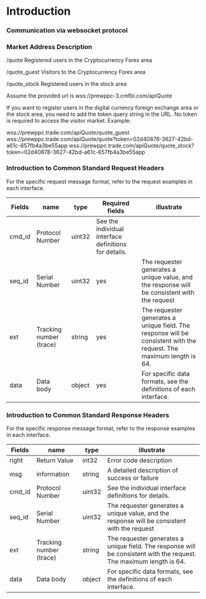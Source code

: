 # Introduction

### Communication via websocket protocol <a href="#tong-guo-websocket-xie-yi-jin-xing-tong-xin" id="tong-guo-websocket-xie-yi-jin-xing-tong-xin"></a>

### Market Address Description <a href="#hang-qing-di-zhi-shuo-ming" id="hang-qing-di-zhi-shuo-ming"></a>

/quote Registered users in the Cryptocurrency Forex area

/quote\_guest Visitors to the Cryptocurrency Forex area

/quote\_stock Registered users in the stock area

Assume the provided url is wss://prewppc-3.cmfbl.com/apiQuote

If you want to register users in the digital currency foreign exchange area or the stock area, you need to add the token query string in the URL. No token is required to access the visitor market. Example:

wss://prewppc.trade.com/apiQuote/quote\_guest wss://prewppc.trade.com/apiQuote/quote?token=02d40878-3627-42bd-a61c-657fb4a3be55app wss://prewppc.trade.com/apiQuote/quote\_stock?token=02d40878-3627-42bd-a61c-657fb4a3be55app

### Introduction to Common Standard Request Headers <a href="#qing-qiu-tong-yong-biao-zhun-tou-jie-shao" id="qing-qiu-tong-yong-biao-zhun-tou-jie-shao"></a>

For the specific request message format, refer to the request examples in each interface.

| Fields  | name                    | type   | Required fields                                       | illustrate                                                                                                          |
| ------- | ----------------------- | ------ | ----------------------------------------------------- | ------------------------------------------------------------------------------------------------------------------- |
| cmd\_id | Protocol Number         | uint32 | See the individual interface definitions for details. |                                                                                                                     |
| seq\_id | Serial Number           | uint32 | yes                                                   | The requester generates a unique value, and the response will be consistent with the request                        |
| ext     | Tracking number (trace) | string | yes                                                   | The requester generates a unique field. The response will be consistent with the request. The maximum length is 64. |
| data    | Data body               | object | yes                                                   | For specific data formats, see the definitions of each interface.                                                   |

### Introduction to Common Standard Response Headers <a href="#ying-da-tong-yong-biao-zhun-tou-jie-shao" id="ying-da-tong-yong-biao-zhun-tou-jie-shao"></a>

For the specific response message format, refer to the response examples in each interface.

| Fields  | name                    | type   | illustrate                                                                                                          |
| ------- | ----------------------- | ------ | ------------------------------------------------------------------------------------------------------------------- |
| right   | Return Value            | int32  | Error code description                                                                                              |
| msg     | information             | string | A detailed description of success or failure                                                                        |
| cmd\_id | Protocol Number         | uint32 | See the individual interface definitions for details.                                                               |
| seq\_id | Serial Number           | uint32 | The requester generates a unique value, and the response will be consistent with the request                        |
| ext     | Tracking number (trace) | string | The requester generates a unique field. The response will be consistent with the request. The maximum length is 64. |
| data    | Data body               | object | For specific data formats, see the definitions of each interface.                                                   |
